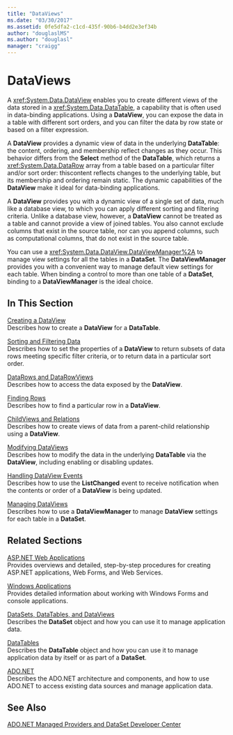```yaml
---
title: "DataViews"
ms.date: "03/30/2017"
ms.assetid: 0fe5dfa2-c1cd-435f-90b6-b4dd2e3ef34b
author: "douglaslMS"
ms.author: "douglasl"
manager: "craigg"
---
```

# DataViews
A <xref:System.Data.DataView> enables you to create different views of the data stored in a <xref:System.Data.DataTable>, a capability that is often used in data-binding applications. Using a **DataView**, you can expose the data in a table with different sort orders, and you can filter the data by row state or based on a filter expression.  
  
 A **DataView** provides a dynamic view of data in the underlying **DataTable**: the content, ordering, and membership reflect changes as they occur. This behavior differs from the **Select** method of the **DataTable**, which returns a <xref:System.Data.DataRow> array from a table based on a particular filter and/or sort order: thiscontent reflects changes to the underlying table, but its membership and ordering remain static. The dynamic capabilities of the **DataView** make it ideal for data-binding applications.  
  
 A **DataView** provides you with a dynamic view of a single set of data, much like a database view, to which you can apply different sorting and filtering criteria. Unlike a database view, however, a **DataView** cannot be treated as a table and cannot provide a view of joined tables. You also cannot exclude columns that exist in the source table, nor can you append columns, such as computational columns, that do not exist in the source table.  
  
 You can use a <xref:System.Data.DataView.DataViewManager%2A> to manage view settings for all the tables in a **DataSet**. The **DataViewManager** provides you with a convenient way to manage default view settings for each table. When binding a control to more than one table of a **DataSet**, binding to a **DataViewManager** is the ideal choice.  
  
## In This Section  
 [Creating a DataView](../../../../../docs/framework/data/adonet/dataset-datatable-dataview/creating-a-dataview.md)  
 Describes how to create a **DataView** for a **DataTable**.  
  
 [Sorting and Filtering Data](../../../../../docs/framework/data/adonet/dataset-datatable-dataview/sorting-and-filtering-data.md)  
 Describes how to set the properties of a **DataView** to return subsets of data rows meeting specific filter criteria, or to return data in a particular sort order.  
  
 [DataRows and DataRowViews](../../../../../docs/framework/data/adonet/dataset-datatable-dataview/datarows-and-datarowviews.md)  
 Describes how to access the data exposed by the **DataView**.  
  
 [Finding Rows](../../../../../docs/framework/data/adonet/dataset-datatable-dataview/finding-rows.md)  
 Describes how to find a particular row in a **DataView**.  
  
 [ChildViews and Relations](../../../../../docs/framework/data/adonet/dataset-datatable-dataview/childviews-and-relations.md)  
 Describes how to create views of data from a parent-child relationship using a **DataView**.  
  
 [Modifying DataViews](../../../../../docs/framework/data/adonet/dataset-datatable-dataview/modifying-dataviews.md)  
 Describes how to modify the data in the underlying **DataTable** via the **DataView**, including enabling or disabling updates.  
  
 [Handling DataView Events](../../../../../docs/framework/data/adonet/dataset-datatable-dataview/handling-dataview-events.md)  
 Describes how to use the **ListChanged** event to receive notification when the contents or order of a **DataView** is being updated.  
  
 [Managing DataViews](../../../../../docs/framework/data/adonet/dataset-datatable-dataview/managing-dataviews.md)  
 Describes how to use a **DataViewManager** to manage **DataView** settings for each table in a **DataSet**.  
  
## Related Sections  
 [ASP.NET Web Applications](http://msdn.microsoft.com/library/a812d7b7-049e-4234-a4c2-6acf690301f6)  
 Provides overviews and detailed, step-by-step procedures for creating ASP.NET applications, Web Forms, and Web Services.  
  
 [Windows Applications](http://msdn.microsoft.com/library/a6bb2180-09b1-4738-b9fd-7fb05fc92f23)  
 Provides detailed information about working with Windows Forms and console applications.  
  
 [DataSets, DataTables, and DataViews](../../../../../docs/framework/data/adonet/dataset-datatable-dataview/index.md)  
 Describes the **DataSet** object and how you can use it to manage application data.  
  
 [DataTables](../../../../../docs/framework/data/adonet/dataset-datatable-dataview/datatables.md)  
 Describes the **DataTable** object and how you can use it to manage application data by itself or as part of a **DataSet**.  
  
 [ADO.NET](../../../../../docs/framework/data/adonet/index.md)  
 Describes the ADO.NET architecture and components, and how to use ADO.NET to access existing data sources and manage application data.  
  
## See Also  
 [ADO.NET Managed Providers and DataSet Developer Center](http://go.microsoft.com/fwlink/?LinkId=217917)
